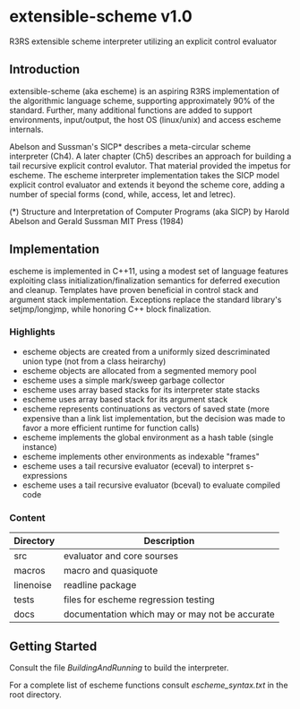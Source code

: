 extensible-scheme v1.0
======================

R3RS extensible scheme interpreter utilizing an explicit control evaluator

## Introduction

extensible-scheme (aka escheme) is an aspiring R3RS implementation of the 
algorithmic language scheme, supporting approximately 90% of the standard. 
Further, many additional functions are added to support environments, 
input/output, the host OS (linux/unix) and access escheme internals.

Abelson and Sussman's SICP* describes a meta-circular scheme interpreter (Ch4).
A later chapter (Ch5) describes an approach for building a tail recursive 
explicit control evalutor. That material provided the impetus for escheme.
The escheme interpreter implementation takes the SICP model explicit 
control evaluator and extends it beyond the scheme core, adding a number of 
special forms (cond, while, access, let and letrec).

(*) Structure and Interpretation of Computer Programs (aka SICP)
    by Harold Abelson and Gerald Sussman
    MIT Press (1984)

## Implementation 

escheme is implemented in C++11, using a modest set of language features
exploiting class initialization/finalization semantics for deferred execution 
and cleanup. Templates have proven beneficial in control stack and argument 
stack implementation. Exceptions replace the standard library's setjmp/longjmp, 
while honoring C++ block finalization.

### Highlights

- escheme objects are created from a uniformly sized descriminated union type
    (not from a class heirarchy)
- escheme objects are allocated from a segmented memory pool
- escheme uses a simple mark/sweep garbage collector
- escheme uses array based stacks for its interpreter state stacks
- escheme uses array based stack for its argument stack
- escheme represents continuations as vectors of saved state
   (more expensive than a link list implementation, but the decision
    was made to favor a more efficient runtime for function calls)
- escheme implements the global environment as a hash table (single instance)
- escheme implements other environments as indexable "frames"
- escheme uses a tail recursive evaluator (eceval) to interpret s-expressions
- escheme uses a tail recursive evaluator (bceval) to evaluate compiled code

### Content
  
| Directory        | Description                                        |
| ---------------- | ---------------------------------------------------|
|  src    |    evaluator and core sourses|
|  macros   |  macro and quasiquote|
|  linenoise|  readline package|
|  tests  |    files for escheme regression testing|
|  docs |      documentation which may or may not be accurate|

## Getting Started

Consult the file _BuildingAndRunning_ to build the interpreter.

For a complete list of escheme functions consult _escheme_syntax.txt_ in the root directory.



